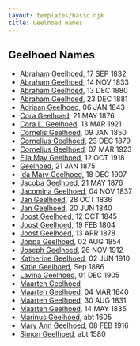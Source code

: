 ```yaml
---
layout: templates/basic.njk
title: Geelhoed Names
---
```

## Geelhoed Names
- [Abraham Geelhoed](/people/1/12826628), 17 SEP 1832
- [Abraham Geelhoed](/people/9/990506), 14 NOV 1833
- [Abraham Geelhoed](/people/9/94665728), 13 DEC 1880
- [Abraham Geelhoed](/people/4/47951154), 23 DEC 1881
- [Adriaan Geelhoed](/people/8/86821084), 06 JAN 1843
- [Cora Geelhoed](/people/2/21750520), 21 MAY 1876
- [Cora L. Geelhoed](/people/9/92397342), 13 MAR 1921
- [Cornelis Geelhoed](/people/1/16991740), 09 JAN 1850
- [Cornelius Geelhoed](/people/9/92844960), 23 DEC 1879
- [Cornelius Geelhoed](/people/7/7469384), 07 MAR 1923
- [Ella May Geelhoed](/people/7/77129056), 12 OCT 1918
- [Geelhoed](/people/6/62590620), 21 JAN 1875
- [Ida Mary Geelhoed](/people/1/11612484), 18 DEC 1907
- [Jacoba Geelhoed](/people/9/93554380), 21 MAY 1876
- [Jacomina Geelhoed](/people/3/37405220), 04 NOV 1837
- [Jan Geelhoed](/people/2/29775472), 28 OCT 1836
- [Jan Geelhoed](/people/6/66365467), 20 JUN 1840
- [Joost Geelhoed](/people/7/73673934), 12 OCT 1845
- [Joost Geelhoed](/people/7/72031888), 19 FEB 1804
- [Joost Geelhoed](/people/7/79801340), 13 APR 1878
- [Joppa Geelhoed](/people/6/60925262), 02 AUG 1854
- [Joseph Geelhoed](/people/1/15410559), 26 NOV 1912
- [Katherine Geelhoed](/people/9/97434011), 02 JUN 1910
- [Katie Geelhoed](/people/7/74962834), Sep 1886
- [Lavina Geelhoed](/people/6/61172656), 01 DEC 1905
- [Maarten Geelhoed](/people/3/33889936)
- [Maarten Geelhoed](/people/7/7846330), 04 MAR 1640
- [Maarten Geelhoed](/people/5/57272382), 30 AUG 1831
- [Maarten Geelhoed](/people/2/23159760), 14 MAY 1835
- [Marinus Geelhoed](/people/4/47020978), abt 1605
- [Mary Ann Geelhoed](/people/6/6202111), 08 FEB 1916
- [Simon Geelhoed](/people/7/784264), abt 1580